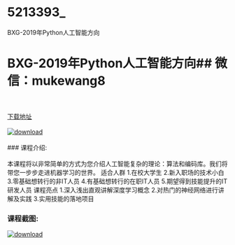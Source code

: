 # 5213393_
BXG-2019年Python人工智能方向
# BXG-2019年Python人工智能方向## 微信：mukewang8
<br/></br>[下载地址](http://www.36tz.cn/article/5213393 "下载地址")
<br/></br>[![download](http://36tz.cn/muke_img/2020_05_2-150-300x170.png "下载地址")](http://www.36tz.cn/article/5213393 "下载地址")
<br/></br>### 课程介绍:<br/></br>本课程将以非常简单的方式为您介绍人工智能复杂的理论：算法和编码库。我们将带您一步步走进机器学习的世界。
适合人群
1.在校大学生
2.新入职场的技术小白
3.零基础想转行的非IT人员
4.有基础想转行的在职IT人员
5.期望得到技能提升的IT研发人员
课程亮点
1.深入浅出直观讲解深度学习概念
2.对热门的神经网络进行讲解及实践
3.实用技能的落地项目

### 课程截图:
[![download](http://36tz.cn/muke_img/2020_05_1-159.png "下载地址")](http://www.36tz.cn/article/5213393 "下载地址")
